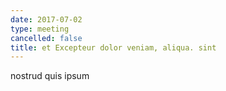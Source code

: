 ```yaml
---
date: 2017-07-02
type: meeting
cancelled: false
title: et Excepteur dolor veniam, aliqua. sint
---
```

nostrud quis ipsum